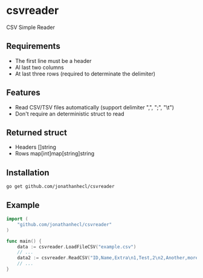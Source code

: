 # csvreader
CSV Simple Reader

## Requirements
* The first line must be a header
* Al last two columns
* At last three rows (required to determinate the delimiter)

## Features
* Read CSV/TSV files automatically (support delimiter ",", ";", "\t")
* Don't require an deterministic struct to read

## Returned struct
- Headers []string
- Rows    map[int]map[string]string

## Installation
`go get github.com/jonathanhecl/csvreader`

## Example
```go
import (
    "github.com/jonathanhecl/csvreader"
)

func main() {
    data := csvreader.LoadFileCSV("example.csv")
    // ...
    data2 := csvreader.ReadCSV("ID,Name,Extra\n1,Test,2\n2,Another,more\n3,Newest,\n4,Another 2,more data")
    // ...
}

```